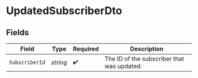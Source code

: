 # UpdatedSubscriberDto


## Fields

| Field                                      | Type                                       | Required                                   | Description                                |
| ------------------------------------------ | ------------------------------------------ | ------------------------------------------ | ------------------------------------------ |
| `SubscriberId`                             | *string*                                   | :heavy_check_mark:                         | The ID of the subscriber that was updated. |